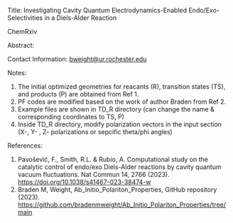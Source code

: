 Title: Investigating Cavity Quantum Electrodynamics-Enabled Endo/Exo- Selectivities in a Diels-Alder Reaction

ChemRxiv

Abstract:

Contact Information: bweight@ur.rochester.edu

Notes:
1. The initial optimized geometries for reacants (R), transition states (TS), and products (P) are obtained from Ref 1. 
2. PF codes are modified based on the work of author Braden from Ref 2.
3. Example files are shown in TD_R directory (can change the name & corresponding coordinates to TS, P)
4. Inside TD_R directory, modify polarization vectors in the input section (X-, Y- , Z- polarizations or sepcific theta/phi angles)

References:
1. Pavošević, F., Smith, R.L. & Rubio, A. Computational study on the catalytic control of endo/exo Diels-Alder reactions by cavity quantum vacuum fluctuations. Nat Commun 14, 2766 (2023). https://doi.org/10.1038/s41467-023-38474-w
2. Braden M, Weight, Ab_Initio_Polariton_Properties, GitHub repository (2023). https://github.com/bradenmweight/Ab_Initio_Polariton_Properties/tree/main
